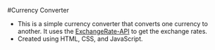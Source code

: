 #Currency Converter

- This is a simple currency converter that converts one currency to another. It uses the [ExchangeRate-API](https://github.com/fawazahmed0/currency-api?tab=readme-ov-file) to get the exchange rates.
- Created using HTML, CSS, and JavaScript.